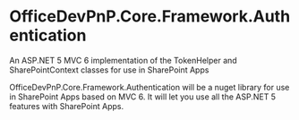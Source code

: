 # OfficeDevPnP.Core.Framework.Authentication
An ASP.NET 5 MVC 6 implementation of the TokenHelper and SharePointContext classes for use in SharePoint Apps

OfficeDevPnP.Core.Framework.Authentication will be a nuget library for use in SharePoint Apps based on MVC 6. It will let you use all the ASP.NET 5 features with SharePoint Apps.
